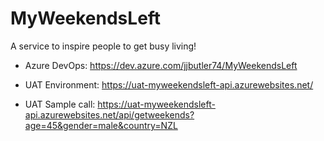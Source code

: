 # MyWeekendsLeft
A service to inspire people to get busy living!

- Azure DevOps: https://dev.azure.com/jjbutler74/MyWeekendsLeft

- UAT Environment: https://uat-myweekendsleft-api.azurewebsites.net/

- UAT Sample call: https://uat-myweekendsleft-api.azurewebsites.net/api/getweekends?age=45&gender=male&country=NZL
